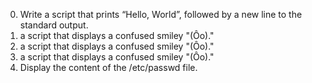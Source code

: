 0. Write a script that prints “Hello, World”, followed by a new line to the standard output.
1. a script that displays a confused smiley "(Ôo)." 
1. a script that displays a confused smiley "(Ôo)." 
1. a script that displays a confused smiley "(Ôo)." 
2. Display the content of the /etc/passwd file.
